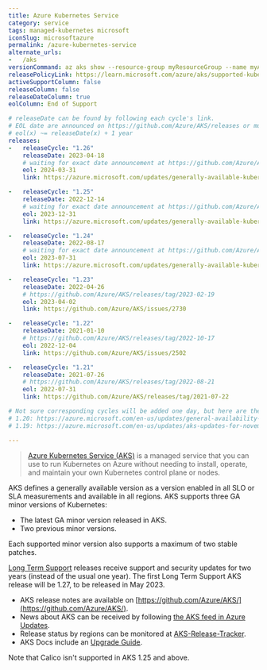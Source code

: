 ```yaml
---
title: Azure Kubernetes Service
category: service
tags: managed-kubernetes microsoft
iconSlug: microsoftazure
permalink: /azure-kubernetes-service
alternate_urls:
-   /aks
versionCommand: az aks show --resource-group myResourceGroup --name myAKSCluster
releasePolicyLink: https://learn.microsoft.com/azure/aks/supported-kubernetes-versions
activeSupportColumn: false
releaseColumn: false
releaseDateColumn: true
eolColumn: End of Support

# releaseDate can be found by following each cycle's link.
# EOL date are announced on https://github.com/Azure/AKS/releases or must be computed with this formula:
# eol(x) ~= releaseDate(x) + 1 year
releases:
-   releaseCycle: "1.26"
    releaseDate: 2023-04-18
    # waiting for exact date announcement at https://github.com/Azure/AKS/releases
    eol: 2024-03-31
    link: https://azure.microsoft.com/updates/generally-available-kubernetes-126-support-in-aks/

-   releaseCycle: "1.25"
    releaseDate: 2022-12-14
    # waiting for exact date announcement at https://github.com/Azure/AKS/releases
    eol: 2023-12-31
    link: https://azure.microsoft.com/updates/generally-available-kubernetes-125-support-in-aks/

-   releaseCycle: "1.24"
    releaseDate: 2022-08-17
    # waiting for exact date announcement at https://github.com/Azure/AKS/releases
    eol: 2023-07-31
    link: https://azure.microsoft.com/updates/generally-available-kubernetes-124-support/

-   releaseCycle: "1.23"
    releaseDate: 2022-04-26
    # https://github.com/Azure/AKS/releases/tag/2023-02-19
    eol: 2023-04-02
    link: https://github.com/Azure/AKS/issues/2730

-   releaseCycle: "1.22"
    releaseDate: 2021-01-10
    # https://github.com/Azure/AKS/releases/tag/2022-10-17
    eol: 2022-12-04
    link: https://github.com/Azure/AKS/issues/2502

-   releaseCycle: "1.21"
    releaseDate: 2021-07-26
    # https://github.com/Azure/AKS/releases/tag/2022-08-21
    eol: 2022-07-31
    link: https://github.com/Azure/AKS/releases/tag/2021-07-22

# Not sure corresponding cycles will be added one day, but here are the announcements for:
# 1.20: https://azure.microsoft.com/en-us/updates/general-availability-kubernetes-v120-support-in-aks/
# 1.19: https://azure.microsoft.com/en-us/updates/aks-updates-for-november-2020/

---
```


> [Azure Kubernetes Service (AKS)](https://learn.microsoft.com/azure/aks/) is a managed service that
> you can use to run Kubernetes on Azure without needing to install, operate, and maintain your own
> Kubernetes control plane or nodes.

AKS defines a generally available version as a version enabled in all SLO or SLA measurements and
available in all regions. AKS supports three GA minor versions of Kubernetes:

- The latest GA minor version released in AKS.
- Two previous minor versions.

Each supported minor version also supports a maximum of two stable patches.

[Long Term Support](https://techcommunity.microsoft.com/t5/apps-on-azure-blog/azure-kubernetes-upgrades-and-long-term-support/ba-p/3782789)
releases receive support and security updates for two years (instead of the usual one year).
The first Long Term Support AKS release will be 1.27, to be released in May 2023.

- AKS release notes are available on [https://github.com/Azure/AKS/](https://github.com/Azure/AKS/).
- News about AKS can be received by following [the AKS feed in Azure Updates](https://azure.microsoft.com/updates/?product=kubernetes-service).
- Release status by regions can be monitored at [AKS-Release-Tracker](https://releases.aks.azure.com/).
- AKS Docs include an [Upgrade Guide](https://learn.microsoft.com/azure/aks/upgrade-cluster).

Note that Calico isn't supported in AKS 1.25 and above.
